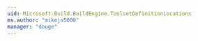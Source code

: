 ```yaml
---
uid: Microsoft.Build.BuildEngine.ToolsetDefinitionLocations
ms.author: "mikejo5000"
manager: "douge"
---
```

